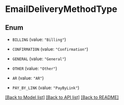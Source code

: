 # EmailDeliveryMethodType

## Enum


* `BILLING` (value: `"Billing"`)

* `CONFIRMATION` (value: `"Confirmation"`)

* `GENERAL` (value: `"General"`)

* `OTHER` (value: `"Other"`)

* `AR` (value: `"AR"`)

* `PAY_BY_LINK` (value: `"PayByLink"`)


[[Back to Model list]](../README.md#documentation-for-models) [[Back to API list]](../README.md#documentation-for-api-endpoints) [[Back to README]](../README.md)


